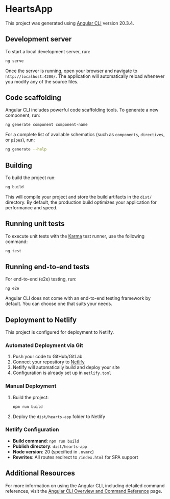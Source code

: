 # HeartsApp

This project was generated using [Angular CLI](https://github.com/angular/angular-cli) version 20.3.4.

## Development server

To start a local development server, run:

```bash
ng serve
```

Once the server is running, open your browser and navigate to `http://localhost:4200/`. The application will automatically reload whenever you modify any of the source files.

## Code scaffolding

Angular CLI includes powerful code scaffolding tools. To generate a new component, run:

```bash
ng generate component component-name
```

For a complete list of available schematics (such as `components`, `directives`, or `pipes`), run:

```bash
ng generate --help
```

## Building

To build the project run:

```bash
ng build
```

This will compile your project and store the build artifacts in the `dist/` directory. By default, the production build optimizes your application for performance and speed.

## Running unit tests

To execute unit tests with the [Karma](https://karma-runner.github.io) test runner, use the following command:

```bash
ng test
```

## Running end-to-end tests

For end-to-end (e2e) testing, run:

```bash
ng e2e
```

Angular CLI does not come with an end-to-end testing framework by default. You can choose one that suits your needs.

## Deployment to Netlify

This project is configured for deployment to Netlify.

### Automated Deployment via Git

1. Push your code to GitHub/GitLab
2. Connect your repository to [Netlify](https://app.netlify.com)
3. Netlify will automatically build and deploy your site
4. Configuration is already set up in `netlify.toml`

### Manual Deployment

1. Build the project:

   ```bash
   npm run build
   ```

2. Deploy the `dist/hearts-app` folder to Netlify

### Netlify Configuration

- **Build command**: `npm run build`
- **Publish directory**: `dist/hearts-app`
- **Node version**: 20 (specified in `.nvmrc`)
- **Rewrites**: All routes redirect to `/index.html` for SPA support

## Additional Resources

For more information on using the Angular CLI, including detailed command references, visit the [Angular CLI Overview and Command Reference](https://angular.dev/tools/cli) page.
